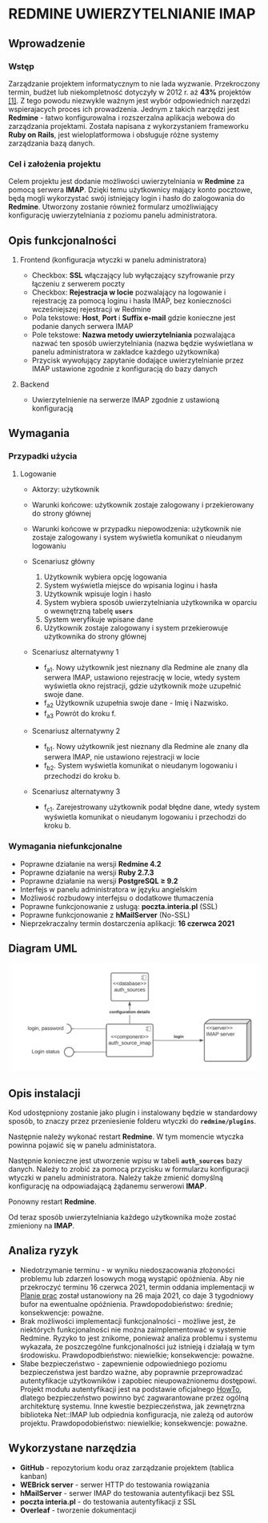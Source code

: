 # REDMINE UWIERZYTELNIANIE IMAP

## Wprowadzenie
### Wstęp
Zarządzanie projektem informatycznym to nie lada wyzwanie. Przekroczony termin, budżet lub niekompletność dotyczyły w 2012 r. aż **43\%** projektów [[1]](http://athena.ecs.csus.edu/~buckley/CSc231_files/Standish_2013_Report.pdf). Z tego powodu niezwykle ważnym jest wybór odpowiednich narzędzi wspierajacych proces ich prowadzenia. Jednym z takich narzędzi jest **Redmine** - łatwo konfigurowalna i rozszerzalna aplikacja webowa do zarządzania projektami. Została napisana z wykorzystaniem frameworku **Ruby on Rails**, jest wieloplatformowa i obsługuje różne systemy zarządzania bazą danych.
### Cel i założenia projektu
Celem projektu jest dodanie możliwości uwierzytelniania w **Redmine** za pomocą serwera **IMAP**. Dzięki temu użytkownicy mający konto pocztowe, będą mogli wykorzystać swój istniejący login i hasło do zalogowania do **Redmine**. Utworzony zostanie również formularz umożliwiający konfigurację uwierzytelniania z poziomu panelu administratora.

## Opis funkcjonalności
1. Frontend (konfiguracja wtyczki w panelu administratora)
    - Checkbox: **SSL** włączający lub wyłączający szyfrowanie przy łączeniu z serwerem poczty
    - Checkbox: **Rejestracja w locie** pozwalający na logowanie i rejestrację za pomocą loginu i hasła IMAP, bez konieczności wcześniejszej rejestracji w Redmine
    - Pola tekstowe: **Host**, **Port** i **Suffix e-mail** gdzie konieczne jest podanie danych serwera IMAP
    - Pole tekstowe: **Nazwa metody uwierzytelniania** pozwalająca nazwać ten sposób uwierzytelniania (nazwa będzie wyświetlana w panelu administratora w zakładce każdego użytkownika)
    - Przycisk wywołujący zapytanie dodające uwierzytelnianie przez IMAP ustawione zgodnie z konfiguracją do bazy danych
    
2. Backend
    - Uwierzytelnienie na serwerze IMAP zgodnie z ustawioną konfiguracją

## Wymagania
### Przypadki użycia
1. Logowanie
    - Aktorzy: użytkownik
    - Warunki końcowe: użytkownik zostaje zalogowany i przekierowany do strony głównej
    - Warunki końcowe w przypadku niepowodzenia: użytkownik nie zostaje zalogowany i system wyświetla komunikat o nieudanym logowaniu
    - Scenariusz główny
      1. Użytkownik wybiera opcję logowania
      2. System wyświetla miejsce do wpisania loginu i hasła
      3. Użytkownik wpisuje login i hasło
      4. System wybiera sposób uwierzytelniania użytkownika w oparciu o wewnętrzną tabelę **`users`**
      5. System weryfikuje wpisane dane
      6. Użytkownik zostaje zalogowany i system przekierowuje użytkownika do strony głównej

    - Scenariusz alternatywny 1
      - f<sub>a1</sub>. Nowy użytkownik jest nieznany dla Redmine ale znany dla serwera IMAP, ustawiono rejestrację w locie, wtedy system wyświetla okno  rejstracji, gdzie użytkownik może uzupełnić swoje dane.
      - f<sub>a2</sub> Użytkownik uzupełnia swoje dane - Imię i Nazwisko.
      - f<sub>a3</sub> Powrót do kroku f.
    - Scenariusz alternatywny 2
      - f<sub>b1</sub>. Nowy użytkownik jest nieznany dla Redmine ale znany dla serwera IMAP, nie ustawiono rejestracji w locie
      - f<sub>b2</sub>. System wyświetla komunikat o nieudanym logowaniu i przechodzi do kroku b.
    - Scenariusz alternatywny 3
      - f<sub>c1</sub>.  Zarejestrowany użytkownik podał błędne dane, wtedy system wyświetla komunikat o nieudanym logowaniu i przechodzi do kroku b.

### Wymagania niefunkcjonalne
- Poprawne działanie na wersji **Redmine 4.2**
- Poprawne działanie na wersji **Ruby 2.7.3**
- Poprawne działanie na wersji **PostgreSQL &geq; 9.2**
- Interfejs w panelu administratora w języku angielskim
- Możliwość rozbudowy interfejsu o dodatkowe tłumaczenia
- Poprawne funkcjonowanie z usługą: **poczta.interia.pl** (SSL)
- Poprawne funkcjonowanie z **hMailServer** (No-SSL)
- Nieprzekraczalny termin dostarczenia aplikacji: **16 czerwca 2021**


## Diagram UML
![Diagram](https://raw.githubusercontent.com/sswiatloch/redmine-IMAP-user-auth/main/doc/component_diagram.png)

## Opis instalacji
Kod udostępniony zostanie jako plugin i instalowany będzie w standardowy sposób, to znaczy przez przeniesienie folderu wtyczki do  **`redmine/plugins`**.

Następnie należy wykonać restart **Redmine**. W tym momencie wtyczka powinna pojawić się w panelu administatora. 

Następnie konieczne jest utworzenie wpisu w tabeli **`auth_sources`** bazy danych. Należy to zrobić za pomocą przycisku w formularzu konfiguracji wtyczki w panelu administratora. Należy także zmienić domyślną konfigurację na odpowiadającą żądanemu serwerowi **IMAP**.

Ponowny restart **Redmine**.

Od teraz sposób uwierzytelniania każdego użytkownika może zostać zmieniony na **IMAP**.


## Analiza ryzyk

- Niedotrzymanie terminu - w wyniku niedoszacowania złożoności problemu lub zdarzeń losowych mogą wystąpić opóźnienia. Aby nie przekroczyć terminu 16 czerwca 2021, termin oddania implementacji w [Planie prac](https://github.com/sswiatloch/redmine-IMAP-user-auth/blob/main/doc/plan_prac.md) został ustanowiony na 26 maja 2021, co daje 3 tygodniowy bufor na ewentualne opóźnienia. Prawdopodobieństwo: średnie; konsekwencje: poważne.
- Brak możliwości implementacji funkcjonalności - możliwe jest, że niektórych funkcjonalności nie można zaimplementować w systemie Redmine. Ryzyko to jest znikome, ponieważ analiza problemu i systemu wykazała, że poszczególne funkcjonalności już istnieją i działają w tym środowisku. Prawdopodbieństwo: niewielkie; konsekwencje: poważne.
- Słabe bezpieczeństwo - zapewnienie odpowiedniego poziomu bezpieczeństwa jest bardzo ważne, aby poprawnie przeprowadzać autentyfikacje użytkowników i zapobiec nieupoważnionemu dostępowi. Projekt modułu autentyfikacji jest na podstawie oficjalnego [HowTo](https://www.redmine.org/projects/redmine/wiki/Alternativecustom_authentication_HowTo), dlatego bezpieczeństwo powinno być zagwarantowane przez ogólną architekturę systemu. Inne kwestie bezpieczeństwa, jak zewnętrzna biblioteka Net::IMAP lub odpiednia konfiguracja, nie zależą od autorów projektu. Prawdopodobieństwo: niewielkie; konsekwencje: poważne.

## Wykorzystane narzędzia
- **GitHub** - repozytorium kodu oraz zarządzanie projektem (tablica kanban)
- **WEBrick server** - serwer HTTP do testowania rowiązania
- **hMailServer** - serwer IMAP do testowania autentyfikacji bez SSL
- **poczta interia.pl** - do testowania autentyfikacji z SSL
- **Overleaf** - tworzenie dokumentacji
